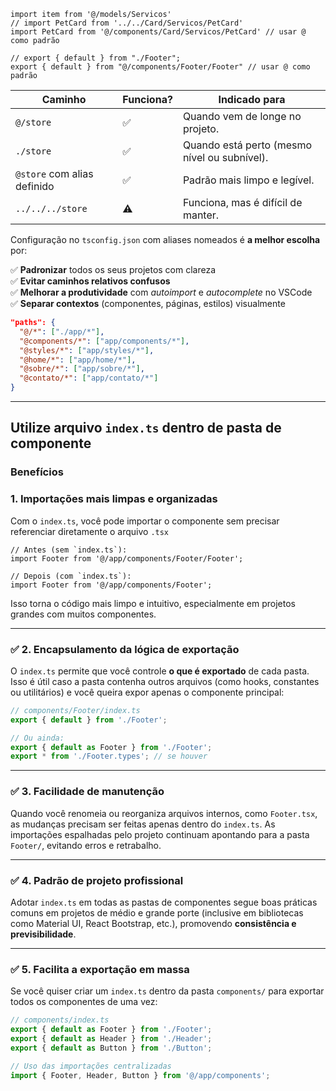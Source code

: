```tsx
import item from '@/models/Servicos'
// import PetCard from '../../Card/Servicos/PetCard'
import PetCard from '@/components/Card/Servicos/PetCard' // usar @ como padrão

// export { default } from "./Footer";
export { default } from "@/components/Footer/Footer" // usar @ como padrão 
```

| Caminho                     | Funciona? | Indicado para                                |
| --------------------------- | --------- | -------------------------------------------- |
| `@/store`                   | ✅         | Quando vem de longe no projeto.              |
| `./store`                   | ✅         | Quando está perto (mesmo nível ou subnível). |
| `@store` com alias definido | ✅         | Padrão mais limpo e legível.                 |
| `../../../store`            | ⚠️        | Funciona, mas é difícil de manter.           |

Configuração no `tsconfig.json` com aliases nomeados é **a melhor escolha** por:

✅ **Padronizar** todos os seus projetos com clareza  
✅ **Evitar caminhos relativos confusos**  
✅ **Melhorar a produtividade** com _autoimport_ e _autocomplete_ no VSCode  
✅ **Separar contextos** (componentes, páginas, estilos) visualmente


```json
"paths": {
  "@/*": ["./app/*"],
  "@components/*": ["app/components/*"],
  "@styles/*": ["app/styles/*"],
  "@home/*": ["app/home/*"],
  "@sobre/*": ["app/sobre/*"],
  "@contato/*": ["app/contato/*"]
}
```


---
## Utilize arquivo `index.ts` dentro de pasta de componente

### Benefícios
### **1. Importações mais limpas e organizadas**

Com o `index.ts`, você pode importar o componente sem precisar referenciar diretamente o arquivo `.tsx`

```tsx
// Antes (sem `index.ts`):
import Footer from '@/app/components/Footer/Footer';

// Depois (com `index.ts`):
import Footer from '@/app/components/Footer';
```

Isso torna o código mais limpo e intuitivo, especialmente em projetos grandes com muitos componentes.

---

### ✅ **2. Encapsulamento da lógica de exportação**

O `index.ts` permite que você controle **o que é exportado** de cada pasta. Isso é útil caso a pasta contenha outros arquivos (como hooks, constantes ou utilitários) e você queira expor apenas o componente principal:

```ts
// components/Footer/index.ts
export { default } from './Footer';

// Ou ainda:
export { default as Footer } from './Footer';
export * from './Footer.types'; // se houver
```

---

### ✅ **3. Facilidade de manutenção**

Quando você renomeia ou reorganiza arquivos internos, como `Footer.tsx`, as mudanças precisam ser feitas apenas dentro do `index.ts`. As importações espalhadas pelo projeto continuam apontando para a pasta `Footer/`, evitando erros e retrabalho.

---

### ✅ **4. Padrão de projeto profissional**

Adotar `index.ts` em todas as pastas de componentes segue boas práticas comuns em projetos de médio e grande porte (inclusive em bibliotecas como Material UI, React Bootstrap, etc.), promovendo **consistência e previsibilidade**.

---

### ✅ **5. Facilita a exportação em massa**

Se você quiser criar um `index.ts` dentro da pasta `components/` para exportar todos os componentes de uma vez:

```ts
// components/index.ts 
export { default as Footer } from './Footer'; 
export { default as Header } from './Header'; 
export { default as Button } from './Button';
```

```ts
// Uso das importações centralizadas
import { Footer, Header, Button } from '@/app/components';